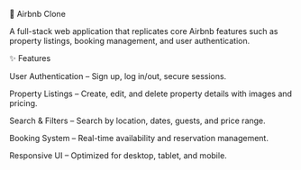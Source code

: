 🏡 Airbnb Clone

A full-stack web application that replicates core Airbnb features such as property listings, booking management, and user authentication.

✨ Features
 
User Authentication – Sign up, log in/out, secure sessions.

Property Listings – Create, edit, and delete property details with images and pricing.

Search & Filters – Search by location, dates, guests, and price range.

Booking System – Real-time availability and reservation management.

Responsive UI – Optimized for desktop, tablet, and mobile.
